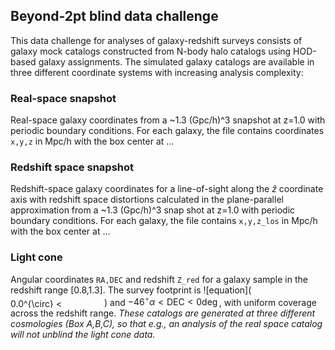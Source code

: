 ## Beyond-2pt blind data challenge
This data challenge for analyses of galaxy-redshift surveys consists of galaxy mock catalogs constructed from N-body halo catalogs using HOD-based galaxy assignments. The simulated galaxy catalogs are available in three different coordinate systems with increasing analysis complexity:
### Real-space snapshot
Real-space galaxy coordinates from a ~1.3 (Gpc/h)^3 snapshot at z=1.0 with periodic boundary conditions. For each galaxy, the file contains coordinates ``x,y,z`` in Mpc/h with the box center at …
### Redshift space snapshot
Redshift-space galaxy coordinates for a line-of-sight along the $\hat{z}$ coordinate axis with redshift space distortions calculated in the plane-parallel approximation from a ~1.3 (Gpc/h)^3 snap shot at z=1.0 with periodic boundary conditions. For each galaxy, the file contains ``x,y,z_los`` in Mpc/h with the box center at …
### Light cone
Angular coordinates ``RA,DEC`` and redshift ``Z_red`` for a galaxy sample in the redshift range [0.8,1.3]. The survey footprint is ![equation](<img src="http://www.sciweavers.org/tex2img.php?eq=0.0%5E%7B%5Ccirc%7D%20%3C%20%5Cmathrm%7BRA%7D%20%3C%2090.0%5E%7B%5Ccirc%7D&bc=Transparent&fc=Black&im=jpg&fs=12&ff=arev&edit=0" align="center" border="0" alt="0.0^{\circ} < \mathrm{RA} < 90.0^{\circ}" width="150" height="15" />) and $-46^{\circ} \alpha <\text{DEC}<0\deg$, with uniform coverage across the redshift range.
_These catalogs are generated at three different cosmologies (Box A,B,C), so that e.g., an analysis of the real space catalog will not unblind the light cone data._
